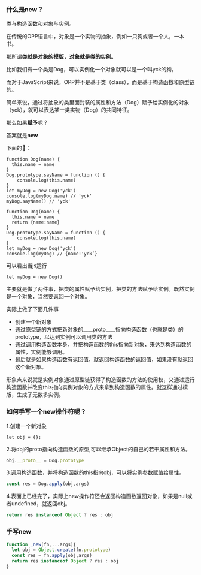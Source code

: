 ### 什么是new？

类与构造函数和对象与实例。

在传统的OPP语言中，对象是一个实物的抽象，例如一只狗或者一个人，一本书。

那所谓**类就是对象的模版，对象就是类的实例。**

比如我们有一个类是Dog，可以实例化一个对象就可以是一个叫yck的狗。

而对于JavaScript来说，OPP并不是基于类（class），而是基于构造函数和原型链的。

简单来说，通过将抽象的类里面封装的属性和方法（Dog）赋予给实例化的对象（yck），就可以表达某一类实物（Dog）的共同特征。

那么如果**赋予**呢？

答案就是**new**

下面的🌰：

```
function Dog(name) {
  this.name = name
}
Dog.prototype.sayName = function () {
    console.log(this.name)
}
let myDog = new Dog('yck')
console.log(myDog.name) // 'yck'
myDog.sayName() // 'yck'
```
```
function Dog(name) {
  this.name = name
  return {name:name}
}
Dog.prototype.sayName = function () {
    console.log(this.name)
}
let myDog = new Dog('yck')
console.log(myDog) // {name:'yck’}
```

可以看出当js运行

`let myDog = new Dog()`

主要就是做了两件事，把类的属性赋予给实例，把类的方法赋予给实例。既然实例是一个对象，当然要返回一个对象。

实际上做了下面几件事

- 创建一个新对象
- 通过原型链的方式把新对象的____proto____指向构造函数（也就是类）的prototype，以达到实例可以调用类的方法
- 通过调用构造函数本身，并把构造函数的this指向新对象，来达到构造函数的属性，实例能够调用。
- 最后就是如果构造函数有返回值，就返回构造函数的返回值，如果没有就返回这个新对象。

形象点来说就是实例对象通过原型链获得了构造函数的方法的使用权，又通过运行构造函数并改变this指向实例对象的方式来拿到构造函数的属性。就这样通过模版，生成了无数多实例。

### 如何手写一个**new**操作符呢？

1.创建一个新对象

```
let obj = {};
```

2.将obj的proto指向构造函数的原型,可以继承Object的自己的若干属性和方法。

```javascript
obj.__proto__ = Dog.prototype
```

3.调用构造函数，并将构造函数的this指向obj，可以将实例参数赋值给属性。

```javascript
const res = Dog.apply(obj,args)
```

4.表面上已经完了，实际上new操作符还会返回构造函数返回对象，如果是null或者undefined，就返回obj。

```javascript
return res instanceof Object ? res : obj
```

### 手写new

```js
function _new(fn,...args){
  let obj = Object.create(fn.prototype)
  const res = fn.apply(obj,args)
  return res instanceof Object ? res : obj
}
```